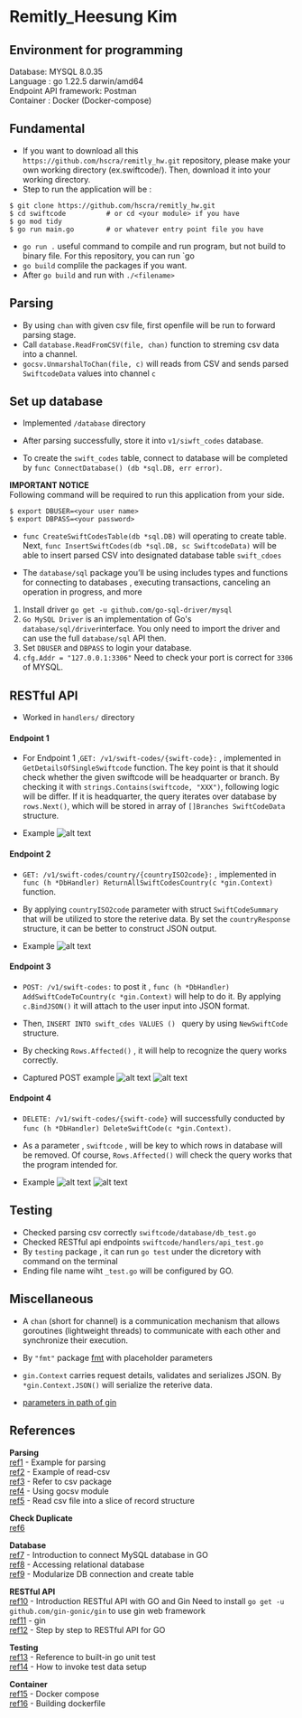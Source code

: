 # Remitly_Heesung Kim

## Environment for programming

Database: MYSQL 8.0.35\
Language : go 1.22.5 darwin/amd64\
Endpoint API framework: Postman\
Container : Docker (Docker-compose)

## Fundamental

- If you want to download all this `https://github.com/hscra/remitly_hw.git` repository, please make your own working directory (ex.swiftcode/). Then, download it into your working directory.
- Step to run the application will be :

```shell
$ git clone https://github.com/hscra/remitly_hw.git
$ cd swiftcode          # or cd <your module> if you have
$ go mod tidy
$ go run main.go        # or whatever entry point file you have
```

- `go run .` useful command to compile and run program, but not build to binary file. For this repository, you can run `go
- `go build` complile the packages if you want.
- After `go build` and run with `./<filename>`

## Parsing

- By using `chan` with given csv file, first openfile will be run to forward parsing stage.
- Call `database.ReadFromCSV(file, chan)` function to streming csv data into a channel.
- `gocsv.UnmarshalToChan(file, c)` will reads from CSV and sends parsed `SwiftcodeData` values into channel `c`

## Set up database

- Implemented `/database` directory

- After parsing successfully, store it into `v1/siwft_codes` database.

- To create the `swift_codes` table, connect to database will be completed by `func ConnectDatabase() (db *sql.DB, err error)`.

**IMPORTANT NOTICE** \
Following command will be required to run this application from your side.

```shell
$ export DBUSER=<your user name>
$ export DBPASS=<your password>
```

- `func CreateSwiftCodesTable(db *sql.DB)` will operating to create table. Next, `func InsertSwiftCodes(db *sql.DB, sc SwiftcodeData)` will be able to insert parsed CSV into designated database table `swift_cdoes`

- The `database/sql` package you’ll be using includes types and functions for connecting to databases , executing transactions, canceling an operation in progress, and more

1. Install driver `go get -u github.com/go-sql-driver/mysql`
2. `Go MySQL Driver` is an implementation of Go's `database/sql/driver`interface. You only need to import the driver and can use the full `database/sql` API then.
3. Set `DBUSER` and `DBPASS` to login your database.
4. `cfg.Addr = "127.0.0.1:3306"` Need to check your port is correct for `3306` of MYSQL.

## RESTful API

- Worked in `handlers/` directory

#### Endpoint 1

- For Endpoint 1 ,`GET: /v1/swift-codes/{swift-code}:` , implemented in `GetDetailsOfSingleSwiftcode` function. The key point is that it should check whether the given swiftcode will be headquarter or branch. By checking it with `strings.Contains(swiftcode, "XXX")`, following logic will be differ. If it is headquarter, the query iterates over database by `rows.Next()`, which will be stored in array of `[]Branches SwiftCodeData ` structure.

- Example
  ![alt text](result_cap/endpoint1.png)

#### Endpoint 2

- `GET: /v1/swift-codes/country/{countryISO2code}:` , implemented in `func (h *DbHandler) ReturnAllSwiftCodesCountry(c *gin.Context)` function.

- By applying `countryISO2code` parameter with struct `SwiftCodeSummary` that will be utilized to store the reterive data. By set the `countryResponse` structure, it can be better to construct JSON output.

- Example
  ![alt text](result_cap/endpoint2.png)

#### Endpoint 3

- `POST: /v1/swift-codes:` to post it , `func (h *DbHandler) AddSwiftCodeToCountry(c *gin.Context)` will help to do it. By applying `c.BindJSON()` it will attach to the user input into JSON format.

- Then, `INSERT INTO swift_cdes VALUES () ` query by using `NewSwiftCode` structure.

- By checking `Rows.Affected()` , it will help to recognize the query works correctly.

- Captured POST example
  ![alt text](result_cap/RESTful_POST_ex.png)
  ![alt text](result_cap/QueryResult_POST.png)

#### Endpoint 4

- `DELETE: /v1/swift-codes/{swift-code}` will successfully conducted by `func (h *DbHandler) DeleteSwiftCode(c *gin.Context)`.

- As a parameter , `swiftcode` , will be key to which rows in database will be removed. Of course, `Rows.Affected()` will check the query works that the program intended for.

- Example
  ![alt text](result_cap/endpoint4.png)
  ![alt text](result_cap/endpoint4_1.png)

## Testing

- Checked parsing csv correctly `swiftcode/database/db_test.go`
- Checked RESTful api endpoints `swiftcode/handlers/api_test.go`
- By `testing` package , it can run `go test` under the dicretory with command on the terminal
- Ending file name wiht `_test.go` will be configured by GO.

## Miscellaneous

- A `chan` (short for channel) is a communication mechanism that allows goroutines (lightweight threads) to communicate with each other and synchronize their execution.

- By `"fmt"` package [fmt](https://pkg.go.dev/fmt) with placeholder parameters

- `gin.Context` carries request details, validates and serializes JSON. By `*gin.Context.JSON()` will serialize the reterive data.

- [parameters in path of gin](https://gin-gonic.com/en/docs/examples/param-in-path/)

## References

**Parsing** \
[ref1](https://shaileshb.hashnode.dev/go-csv-parsing) - Example for parsing\
[ref2](https://gosamples.dev/read-csv/) - Example of read-csv \
[ref3](https://pkg.go.dev/encoding/csv#section-sourcefiles) - Refer to csv package\
[ref4](https://github.com/gocarina/gocsv/blob/78e41c74b4b1/examples/full/main.go) - Using gocsv module\
[ref5](https://shaileshb.hashnode.dev/go-csv-parsing) - Read csv file into a slice of record structure

**Check Duplicate**\
[ref6](https://stackoverflow.com/questions/39086976/golang-csv-remove-duplicate-if-matching-column-values)

**Database**\
[ref7](https://go.dev/doc/tutorial/database-access) - Introduction to connect MySQL database in GO\
[ref8](https://go.dev/doc/database/) - Accessing relational database\
[ref9](https://golangbot.com/mysql-create-table-insert-row/) - Modularize DB connection and create table

**RESTful API**\
[ref10](https://go.dev/doc/tutorial/web-service-gin) - Introduction RESTful API with GO and Gin
Need to install `go get -u github.com/gin-gonic/gin` to use gin web framework\
[ref11](https://gin-gonic.com/en/docs/quickstart/) - gin\
[ref12](https://go.dev/doc/tutorial/web-service-gin#write-the-code) - Step by step to RESTful API for GO

**Testing**\
[ref13](https://go.dev/doc/tutorial/add-a-test) - Reference to built-in go unit test\
[ref14](https://dev.to/sha254/testing-rest-apis-in-go-a-guide-to-unit-and-integration-testing-with-gos-standard-testing-library-2o9l) - How to invoke test data setup

**Container**\
[ref15](https://docs.docker.com/compose/intro/features-uses/) - Docker compose\
[ref16](https://docs.docker.com/build/concepts/dockerfile/) - Building dockerfile
